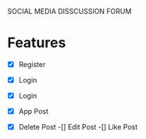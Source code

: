 SOCIAL MEDIA DISSCUSSION FORUM

# Features

-[x] Register
- [x] Login
-[x] Login
-[x] App Post
-[x] Delete Post
-[] Edit Post
-[] Like Post

